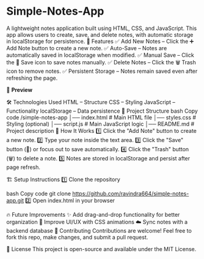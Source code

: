 # Simple-Notes-App
A lightweight notes application built using HTML, CSS, and JavaScript. This app allows users to create, save, and delete notes, with automatic storage in localStorage for persistence.
🚀 Features
✅ Add New Notes – Click the ➕ Add Note button to create a new note.
✅ Auto-Save – Notes are automatically saved in localStorage when modified.
✅ Manual Save – Click the 💾 Save icon to save notes manually.
✅ Delete Notes – Click the 🗑️ Trash icon to remove notes.
✅ Persistent Storage – Notes remain saved even after refreshing the page.

📸 **Preview**

🛠️ Technologies Used
HTML – Structure
CSS – Styling
JavaScript – Functionality
localStorage – Data persistence
📂 Project Structure
bash
Copy code
/simple-notes-app
│── index.html   # Main HTML file
│── styles.css   # Styling (optional)
│── script.js    # Main JavaScript logic
│── README.md    # Project description
📜 How It Works
1️⃣ Click the "Add Note" button to create a new note.
2️⃣ Type your note inside the text area.
3️⃣ Click the "Save" button (💾) or focus out to save automatically.
4️⃣ Click the "Trash" button (🗑️) to delete a note.
5️⃣ Notes are stored in localStorage and persist after page refresh.

🏗️ Setup Instructions
1️⃣ Clone the repository

bash
Copy code
git clone https://github.com/ravindra664/simple-notes-app.git
2️⃣ Open index.html in your browser

🔥 Future Improvements
✨ Add drag-and-drop functionality for better organization
🎨 Improve UI/UX with CSS animations
☁️ Sync notes with a backend database
🤝 Contributing
Contributions are welcome! Feel free to fork this repo, make changes, and submit a pull request.

📄 License
This project is open-source and available under the MIT License.
